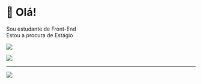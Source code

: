 # 💫 Olá! 
Sou estudante de Front-End<br>Estou a procura de Estágio

![](https://github-readme-stats.vercel.app/api?username=Giselle2023&theme=city_light&hide_border=false&include_all_commits=false&count_private=false)<br/>

![](https://github-readme-stats.vercel.app/api/top-langs/?username=Giselle2023&theme=city_light&hide_border=false&include_all_commits=false&count_private=false&layout=compact)

---
[![](https://visitcount.itsvg.in/api?id=Giselle2023&icon=0&color=0)](https://visitcount.itsvg.in)

<!-- Proudly created with GPRM ( https://gprm.itsvg.in ) -->
